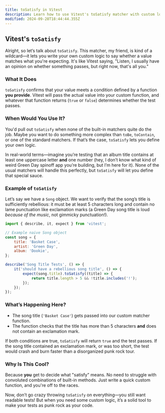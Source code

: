 ```yaml
---
title: toSatisfy in Vitest
description: Learn how to use Vitest's toSatisfy matcher with custom logic.
modified: 2024-09-28T18:44:44.355Z
---
```


## Vitest's `toSatisfy`

Alright, so let’s talk about `toSatisfy`. This matcher, my friend, is kind of a wildcard—it lets you write your own custom logic to say whether a value matches what you're expecting. It's like Vitest saying, "Listen, I usually have an opinion on whether something passes, but right now, that's all you."

### What It Does

`toSatisfy` confirms that your value meets a condition defined by a function **you provide**. Vitest will pass the actual value into your custom function, and whatever that function returns (`true` or `false`) determines whether the test passes.

### When Would You Use It?

You'd pull out `toSatisfy` when none of the built-in matchers quite do the job. Maybe you want to do something more complex than `toBe`, `toContain`, or one of the standard matchers. If that’s the case, `toSatisfy` lets you define your own logic.

In real-world terms—imagine you’re testing that an album title contains at least one uppercase letter **and** one number (hey, I don’t know what kind of weird Green Day spinoff app you’re building, but I’m here for it). None of the usual matchers will handle this perfectly, but `toSatisfy` will let you define that special sauce.

### Example of `toSatisfy`

Let’s say we have a `Song` object. We want to verify that the song’s title is sufficiently rebellious: it must be at least 5 characters long and contain no lame punctuation like exclamation marks (a Green Day song title is loud *because of the music*, not gimmicky punctuation!).

```javascript
import { describe, it, expect } from 'vitest';

// Example naive Song object
const song = {
	title: 'Basket Case',
	artist: 'Green Day',
	album: 'Dookie',
};

describe('Song Title Tests', () => {
	it('should have a rebellious song title', () => {
		expect(song.title).toSatisfy((title) => {
			return title.length > 5 && !title.includes('!');
		});
	});
});
```

### What’s Happening Here?

- The song title (`'Basket Case'`) gets passed into our custom matcher function.
- The function checks that the title has more than 5 characters **and** does not contain an exclamation mark.

If both conditions are true, `toSatisfy` will return `true` and the test passes. If the song title contained an exclamation mark, or was too short, the test would crash and burn faster than a disorganized punk rock tour.

### Why Is This Cool?

Because **you** get to decide what "satisfy" means. No need to struggle with convoluted combinations of built-in methods. Just write a quick custom function, and you're off to the races.

Now, don’t go crazy throwing `toSatisfy` on everything—you still want readable tests! But when you need some custom logic, it’s a solid tool to make your tests as punk rock as your code.

```ts
```
